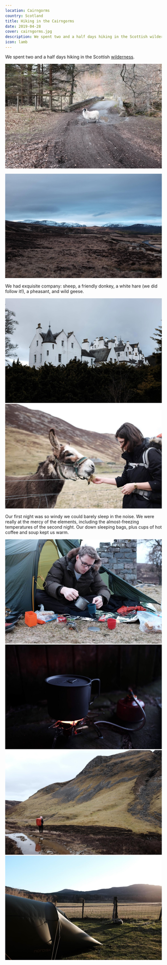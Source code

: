 ```yaml
---
location: Cairngorms
country: Scotland
title: Hiking in the Cairngorms
date: 2019-04-28
cover: cairngorms.jpg
description: We spent two and a half days hiking in the Scottish wilderness.
icon: lamb
---
```


We spent two and a half days hiking in the Scottish [wilderness](https://wilderness-society.org/european-wilderness-society-supports-mapping-project-to-reveal-europes-wilderness/).

![](../../img/sheep_on_the_road.jpg)

![](../../img/cairngorms.jpg)

We had exquisite company: sheep, a friendly donkey, a white hare (we did follow it!), a pheasant, and wild geese.

![](../../img/Blair_Atholl_castle.jpg)
![](../../img/Eszter_feeding_a_donkey.jpg)

Our first night was so windy we could barely sleep in the noise. We were really at the mercy of the elements, including the almost-freezing temperatures of the second night. Our down sleeping bags, plus cups of hot coffee and soup kept us warm.

![](../../img/Samu_making_coffee.jpg)
![](../../img/stove.jpg)
![](../../img/mountain.jpg)
![](../../img/tent.jpg)
